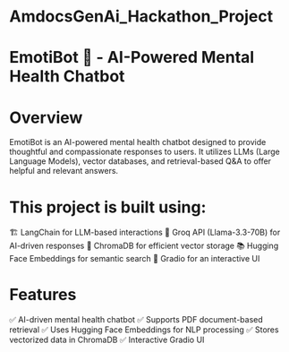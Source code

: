 # AmdocsGenAi_Hackathon_Project
# EmotiBot 🤖 - AI-Powered Mental Health Chatbot
# Overview
EmotiBot is an AI-powered mental health chatbot designed to provide thoughtful and compassionate responses to users. It utilizes LLMs (Large Language Models), vector databases, and retrieval-based Q&A to offer helpful and relevant answers.

# This project is built using:

🏗 LangChain for LLM-based interactions
🧠 Groq API (Llama-3.3-70B) for AI-driven responses
📄 ChromaDB for efficient vector storage 
📚 Hugging Face Embeddings for semantic search
🎨 Gradio for an interactive UI

# Features
✅ AI-driven mental health chatbot
✅ Supports PDF document-based retrieval
✅ Uses Hugging Face Embeddings for NLP processing
✅ Stores vectorized data in ChromaDB
✅ Interactive Gradio UI
